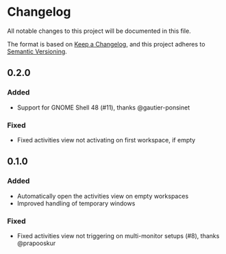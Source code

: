 # Changelog

All notable changes to this project will be documented in this file.

The format is based on [Keep a Changelog](https://keepachangelog.com/en/1.1.0/),
and this project adheres to [Semantic Versioning](https://semver.org/spec/v2.0.0.html).

## 0.2.0

### Added

- Support for GNOME Shell 48 (#11), thanks @gautier-ponsinet

### Fixed

- Fixed activities view not activating on first workspace, if empty

## 0.1.0

### Added

- Automatically open the activities view on empty workspaces
- Improved handling of temporary windows

### Fixed

- Fixed activities view not triggering on multi-monitor setups (#8), thanks @prapooskur
